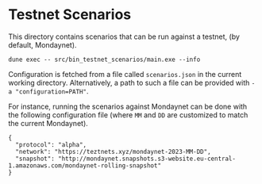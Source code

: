 # Testnet Scenarios

This directory contains scenarios that can be run against a testnet,
(by default, Mondaynet).

```
dune exec -- src/bin_testnet_scenarios/main.exe --info
```

Configuration is fetched from a file called `scenarios.json` in the
current working directory. Alternatively, a path to such a file can be
provided with `-a "configuration=PATH"`.

For instance, running the scenarios against Mondaynet can be done with
the following configuration file (where `MM` and `DD` are customized
to match the current Mondaynet).

```
{
  "protocol": "alpha",
  "network": "https://teztnets.xyz/mondaynet-2023-MM-DD",
  "snapshot": "http://mondaynet.snapshots.s3-website.eu-central-1.amazonaws.com/mondaynet-rolling-snapshot"
}
```
